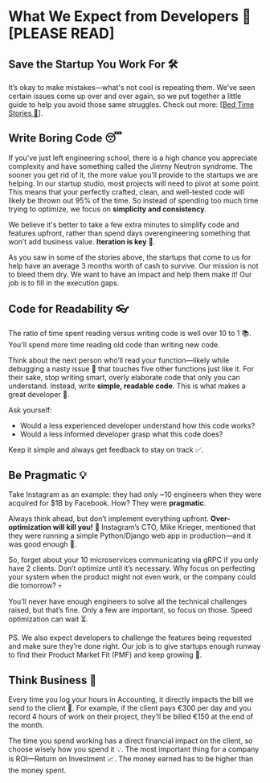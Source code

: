 # What We Expect from Developers 🚀 [PLEASE READ]

## Save the Startup You Work For 🛠️

It’s okay to make mistakes—what's not cool is repeating them. We’ve seen certain issues come up over and over again, so we put together a little guide to help you avoid those same struggles. Check out more: [[Bed Time Stories 🌙](https://github.com/selego/whitepaper/blob/main/articles/Bed%20Time%20Stories.md)].

## Write Boring Code 😴
If you’ve just left engineering school, there is a high chance you appreciate complexity and have something called the Jimmy Neutron syndrome. The sooner you get rid of it, the more value you’ll provide to the startups we are helping. In our startup studio, most projects will need to pivot at some point. This means that your perfectly crafted, clean, and well-tested code will likely be thrown out 95% of the time. So instead of spending too much time trying to optimize, we focus on **simplicity and consistency**.

We believe it's better to take a few extra minutes to simplify code and features upfront, rather than spend days overengineering something that won’t add business value. **Iteration is key** 🔄.

As you saw in some of the stories above, the startups that come to us for help have an average 3 months worth of cash to survive. Our mission is not to bleed them dry. We want to have an impact and help them make it! Our job is to fill in the execution gaps.

## Code for Readability 👓
The ratio of time spent reading versus writing code is well over 10 to 1 📚. You'll spend more time reading old code than writing new code.

Think about the next person who’ll read your function—likely while debugging a nasty issue 🐛 that touches five other functions just like it. For their sake, stop writing smart, overly elaborate code that only you can understand. Instead, write **simple, readable code**. This is what makes a great developer 🌟.

Ask yourself:
- Would a less experienced developer understand how this code works?
- Would a less informed developer grasp what this code does?

Keep it simple and always get feedback to stay on track ✅.

## Be Pragmatic 💡
Take Instagram as an example: they had only ~10 engineers when they were acquired for $1B by Facebook. How? They were **pragmatic**.

Always think ahead, but don’t implement everything upfront. **Over-optimization will kill you!** 🚫 Instagram’s CTO, Mike Krieger, mentioned that they were running a simple Python/Django web app in production—and it was good enough 🐍.

So, forget about your 10 microservices communicating via gRPC if you only have 2 clients. Don’t optimize until it’s necessary. Why focus on perfecting your system when the product might not even work, or the company could die tomorrow? 💀

You’ll never have enough engineers to solve all the technical challenges raised, but that’s fine. Only a few are important, so focus on those. Speed optimization can wait ⏳.

PS. We also expect developers to challenge the features being requested and make sure they’re done right. Our job is to give startups enough runway to find their Product Market Fit (PMF) and keep growing 🌱.


## Think Business 💼
Every time you log your hours in Accounting, it directly impacts the bill we send to the client 💸. For example, if the client pays €300 per day and you record 4 hours of work on their project, they’ll be billed €150 at the end of the month. 

The time you spend working has a direct financial impact on the client, so choose wisely how you spend it 💡. The most important thing for a company is ROI—Return on Investment 📈. The money earned has to be higher than the money spent.
